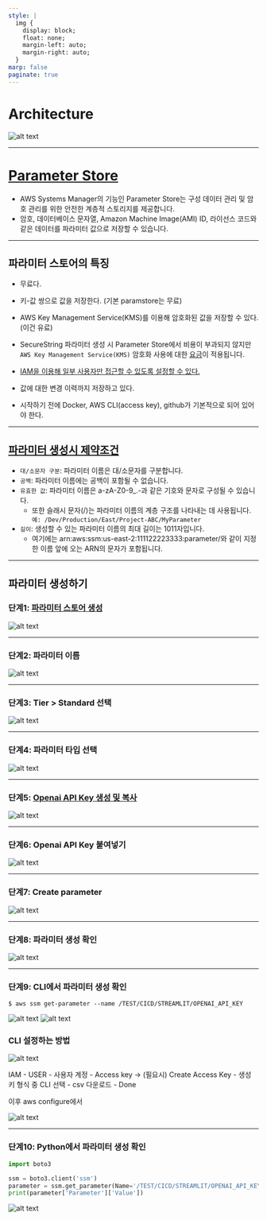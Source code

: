 ```yaml
---
style: |
  img {
    display: block;
    float: none;
    margin-left: auto;
    margin-right: auto;
  }
marp: false
paginate: true
---
```

# Architecture
![alt text](./img/image-224.png)

---
# [Parameter Store](https://docs.aws.amazon.com/ko_kr/systems-manager/latest/userguide/systems-manager-parameter-store.html)
- AWS Systems Manager의 기능인 Parameter Store는 구성 데이터 관리 및 암호 관리를 위한 안전한 계층적 스토리지를 제공합니다. 
- 암호, 데이터베이스 문자열, Amazon Machine Image(AMI) ID, 라이선스 코드와 같은 데이터를 파라미터 값으로 저장할 수 있습니다.

---
## 파라미터 스토어의 특징
- 무료다.
- 키-값 쌍으로 값을 저장한다. (기본 paramstore는 무료)
- AWS Key Management Service(KMS)를 이용해 암호화된 값을 저장할 수 있다. (이건 유료)
- SecureString 파라미터 생성 시 Parameter Store에서 비용이 부과되지 않지만 `AWS Key Management Service(KMS)` 암호화 사용에 대한 [요금]((https://aws.amazon.com/kms/pricing/))이 적용됩니다.
- [IAM을 이용해 일부 사용자만 접근할 수 있도록 설정할 수 있다.](https://docs.aws.amazon.com/ko_kr/systems-manager/latest/userguide/sysman-paramstore-access.html)
- 값에 대한 변경 이력까지 저장하고 있다.

- 시작하기 전에 Docker, AWS CLI(access key), github가 기본적으로 되어 있어야 한다.

---
## [파라미터 생성시 제약조건](https://docs.aws.amazon.com/ko_kr/systems-manager/latest/userguide/sysman-paramstore-su-create.html)
- `대/소문자 구분`: 파라미터 이름은 대/소문자를 구분합니다.
- `공백`: 파라미터 이름에는 공백이 포함될 수 없습니다.
- `유효한 값`: 파라미터 이름은 a-zA-Z0-9_.-과 같은 기호와 문자로 구성될 수 있습니다.
  - 또한 슬래시 문자(/)는 파라미터 이름의 계층 구조를 나타내는 데 사용됩니다. `예: /Dev/Production/East/Project-ABC/MyParameter`
- `길이`: 생성할 수 있는 파라미터 이름의 최대 길이는 1011자입니다. 
  - 여기에는 arn:aws:ssm:us-east-2:111122223333:parameter/와 같이 지정한 이름 앞에 오는 ARN의 문자가 포함됩니다.

---
## 파라미터 생성하기 
### 단계1: [파라미터 스토어 생성](https://ap-northeast-2.console.aws.amazon.com/systems-manager/parameters?region=ap-northeast-2)
![alt text](./img/image.png)

---
### 단계2: 파라미터 이름
![alt text](./img/image-1.png)

---
### 단계3: Tier > Standard 선택
![alt text](./img/image-2.png)

---
### 단계4: 파라미터 타입 선택 
![alt text](./img/image-3.png)

---
### 단계5: [Openai API Key 생성 및 복사](https://platform.openai.com/api-keys)
![alt text](./img/image-4.png)

---
### 단계6: Openai API Key 붙여넣기
![alt text](./img/image-5.png)

---
### 단계7: Create parameter
![alt text](./img/image-6.png)

---
### 단계8: 파라미터 생성 확인 
![alt text](./img/image-7.png)

---
### 단계9: CLI에서 파라미터 생성 확인 
```shell
$ aws ssm get-parameter --name /TEST/CICD/STREAMLIT/OPENAI_API_KEY
```
![alt text](./img/image-8.png)
![alt text](./img/image-9.png)

### CLI 설정하는 방법
![alt text](./img/image9-9.png)

IAM - USER - 사용자 계정 - Access key -> (필요시) Create Access Key - 생성 키 형식 중 CLI 선택 - csv 다운로드 - Done

이후 aws configure에서 

![alt text](./img/image9-10.png)

---
### 단계10: Python에서 파라미터 생성 확인 
```python
import boto3

ssm = boto3.client('ssm')
parameter = ssm.get_parameter(Name='/TEST/CICD/STREAMLIT/OPENAI_API_KEY', WithDecryption=True)
print(parameter['Parameter']['Value'])
```
![alt text](./img/image-10.png)


